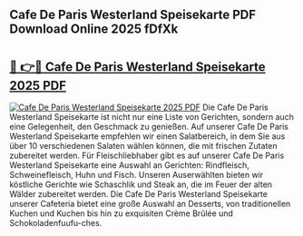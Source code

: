 ## Cafe De Paris Westerland Speisekarte PDF Download Online 2025 fDfXk

# <h2><a href="http://gc9wm8.nevu.top/?p=Cafe+De+Paris+Westerland+Speisekarte">🔗 👉🔴 Cafe De Paris Westerland Speisekarte 2025 PDF</a></h2>

[![Cafe De Paris Westerland Speisekarte 2025 PDF](https://i.imgur.com/dBaPXMq.png)](http://gc9wm8.nevu.top/?p=Cafe+De+Paris+Westerland+Speisekarte)
Die Cafe De Paris Westerland Speisekarte ist nicht nur eine Liste von Gerichten, sondern auch eine Gelegenheit, den Geschmack zu genießen. Auf unserer Cafe De Paris Westerland Speisekarte empfehlen wir einen Salatbereich, in dem Sie aus über 10 verschiedenen Salaten wählen können, die mit frischen Zutaten zubereitet werden. Für Fleischliebhaber gibt es auf unserer Cafe De Paris Westerland Speisekarte eine Auswahl an Gerichten: Rindfleisch, Schweinefleisch, Huhn und Fisch. Unseren Auserwählten bieten wir köstliche Gerichte wie Schaschlik und Steak an, die im Feuer der alten Wälder zubereitet werden. Die Cafe De Paris Westerland Speisekarte unserer Cafeteria bietet eine große Auswahl an Desserts, von traditionellen Kuchen und Kuchen bis hin zu exquisiten Crème Brûlée und Schokoladenfuufu-ches.
